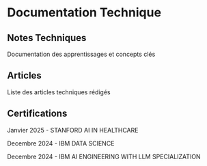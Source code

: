# Documentation Technique

## Notes Techniques
Documentation des apprentissages et concepts clés

## Articles
Liste des articles techniques rédigés

## Certifications
Janvier 2025 - STANFORD AI IN HEALTHCARE

Decembre 2024 - IBM DATA SCIENCE

Decembre 2024 - IBM AI ENGINEERING WITH LLM SPECIALIZATION

